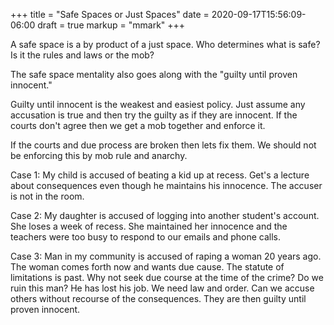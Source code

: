 +++
title = "Safe Spaces or Just Spaces"
date = 2020-09-17T15:56:09-06:00
draft = true
markup = "mmark"
+++

A safe space is a by product of a just space. Who determines what is safe? Is it the rules and laws or the mob?

The safe space mentality also goes along with the "guilty until proven innocent."

Guilty until innocent is the weakest and easiest policy. Just assume any accusation is true and then try the guilty as if they are innocent. If the courts don't agree then we get a mob together and enforce it.

If the courts and due process are broken then lets fix them. We should not be enforcing this by mob rule and anarchy.

Case 1: My child is accused of beating a kid up at recess. Get's a lecture about consequences even though he maintains his innocence. The accuser is not in the room.

Case 2: My daughter is accused of logging into another student's account. She loses a week of recess. She maintained her innocence and the teachers were too busy to respond to our emails and phone calls.

Case 3: Man in my community is accused of raping a woman 20 years ago. The woman comes forth now and wants due cause. The statute of limitations is past. Why not seek due course at the time of the crime? Do we ruin this man? He has lost his job. We need law and order. Can we accuse others without recourse of the consequences. They are then guilty until proven innocent.
